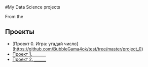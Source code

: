 #My Data Science projects

From the 

## Проекты

* [Проект 0. Игра: угадай число] (https://github.com/BubbleGama4ok/test/tree/master/project_0)
* [Проект 1._______](____)
* [Проект 2. ______](____)
